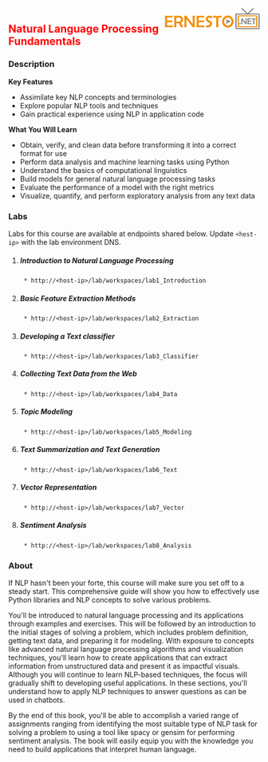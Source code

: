 <img align="right" src="./logo.png">

<h2><span style="color:red;">Natural Language Processing Fundamentals</span></h2>

### Description

**Key Features**

- Assimilate key NLP concepts and terminologies
- Explore popular NLP tools and techniques
- Gain practical experience using NLP in application code


**What You Will Learn**

- Obtain, verify, and clean data before transforming it into a correct format for use
- Perform data analysis and machine learning tasks using Python
- Understand the basics of computational linguistics
- Build models for general natural language processing tasks
- Evaluate the performance of a model with the right metrics
- Visualize, quantify, and perform exploratory analysis from any text data

### Labs

Labs for this course are available at endpoints shared below. Update `<host-ip>` with the lab environment DNS.

1. ##### Introduction to Natural Language Processing
		* http://<host-ip>/lab/workspaces/lab1_Introduction
2. ##### Basic Feature Extraction Methods
		* http://<host-ip>/lab/workspaces/lab2_Extraction
3. ##### Developing a Text classifier
		* http://<host-ip>/lab/workspaces/lab3_Classifier
4. ##### Collecting Text Data from the Web
		* http://<host-ip>/lab/workspaces/lab4_Data
5. ##### Topic Modeling
		* http://<host-ip>/lab/workspaces/lab5_Modeling
6. ##### Text Summarization and Text Generation
		* http://<host-ip>/lab/workspaces/lab6_Text
7. ##### Vector Representation
		* http://<host-ip>/lab/workspaces/lab7_Vector
8. ##### Sentiment Analysis
		* http://<host-ip>/lab/workspaces/lab8_Analysis


### About
If NLP hasn't been your forte, this course will make sure you set off to a steady start. This comprehensive guide will show you how to effectively use Python libraries and NLP concepts to solve various problems.

You'll be introduced to natural language processing and its applications through examples and exercises. This will be followed by an introduction to the initial stages of solving a problem, which includes problem definition, getting text data, and preparing it for modeling. With exposure to concepts like advanced natural language processing algorithms and visualization techniques, you'll learn how to create applications that can extract information from unstructured data and present it as impactful visuals. Although you will continue to learn NLP-based techniques, the focus will gradually shift to developing useful applications. In these sections, you'll understand how to apply NLP techniques to answer questions as can be used in chatbots.

By the end of this book, you'll be able to accomplish a varied range of assignments ranging from identifying the most suitable type of NLP task for solving a problem to using a tool like spacy or gensim for performing sentiment analysis. The book will easily equip you with the knowledge you need to build applications that interpret human language.